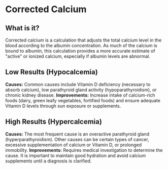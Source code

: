 # Corrected Calcium

## What is it?
Corrected calcium is a calculation that adjusts the total calcium level in the blood according to the albumin concentration. As much of the calcium is bound to albumin, this calculation provides a more accurate estimate of "active" or ionized calcium, especially if albumin levels are abnormal.

## Low Results (Hypocalcemia)
**Causes:** Common causes include Vitamin D deficiency (necessary to absorb calcium), low parathyroid gland activity (hypoparathyroidism), or chronic kidney disease.
**Improvements:** Increase intake of calcium-rich foods (dairy, green leafy vegetables, fortified foods) and ensure adequate Vitamin D levels through sun exposure or supplements.

## High Results (Hypercalcemia)
**Causes:** The most frequent cause is an overactive parathyroid gland (hyperparathyroidism). Other causes can be certain types of cancer, excessive supplementation of calcium or Vitamin D, or prolonged immobility.
**Improvements:** Requires medical investigation to determine the cause. It is important to maintain good hydration and avoid calcium supplements until a diagnosis is clarified.
